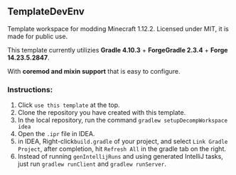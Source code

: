 ## TemplateDevEnv

Template workspace for modding Minecraft 1.12.2. Licensed under MIT, it is made for public use.

This template currently utilizies **Gradle 4.10.3** + **ForgeGradle 2.3.4** + **Forge 14.23.5.2847**.

With **coremod and mixin support** that is easy to configure.

### Instructions:

1. Click `use this template` at the top.
2. Clone the repository you have created with this template.
3. In the local repository, run the command `gradlew setupDecompWorkspace idea`
4. Open the `.ipr` file in IDEA.
5.  in IDEA, Right-click`build.gradle` of your project, and select `Link Gradle Project`, after completion, hit `Refresh All` in the gradle tab on the right.
6. Instead of running `genIntellijRuns` and using generated IntelliJ tasks, just run `gradlew runClient` and `gradlew runServer`.
